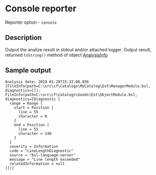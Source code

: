 # Console reporter

Reporter option - `console`

## Description

Output the analize result in stdout and/or attached logger. Output result, returned `toString()` method of object [AnalysisInfo](https://github.com/1c-syntax/bsl-language-server/blob/master/src/main/java/org/github/_1c_syntax/bsl/languageserver/diagnostics/reporter/AnalysisInfo.java)

## Sample output

```
Analysis date: 2019-01-28T15:32:06.856
[FileInfo(path=C:\src\cf\Catalogs\MyCatalog\Ext\ManagerModule.bsl, diagnostics=[]), FileInfo(path=C:\src\cf\Catalogs\Goods\Ext\ObjectModule.bsl, diagnostics=[Diagnostic [
  range = Range [
    start = Position [
      line = 55
      character = 0
    ]
    end = Position [
      line = 55
      character = 140
    ]
  ]
  severity = Information
  code = "LineLengthDiagnostic"
  source = "bsl-language-server"
  message = "Line length exceeded"
  relatedInformation = null
]])]
```
